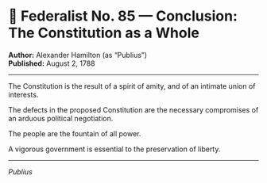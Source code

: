 # 📜 Federalist No. 85 — Conclusion: The Constitution as a Whole

**Author:** Alexander Hamilton (as “Publius”)  
**Published:** August 2, 1788

---

The Constitution is the result of a spirit of amity, and of an intimate union of interests.

The defects in the proposed Constitution are the necessary compromises of an arduous political negotiation.

The people are the fountain of all power.

A vigorous government is essential to the preservation of liberty.

---

*Publius*
